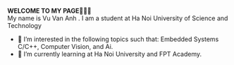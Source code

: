 **WELCOME TO MY PAGE**👋👋👋 \
 My name is Vu Van Anh . I am a student at Ha Noi University of Science and Technology  
- 👀 I’m interested in the following topics such that: Embedded Systems C/C++, Computer Vision, and Ai.
- 🌱 I’m currently learning at Ha Noi University and FPT Academy.


<!---
vvanh2102/vvanh2102 is a ✨ special ✨ repository because its `README.md` (this file) appears on your GitHub profile.
You can click the Preview link to take a look at your changes.
--->
